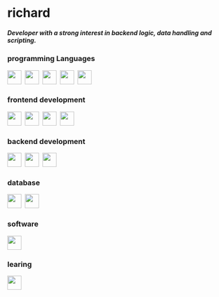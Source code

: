 # richard

##### Developer with a strong interest in backend logic, data handling and scripting.

### programming Languages
<img height="32" width="32" src="https://cdn.simpleicons.org/c/white" />&nbsp;&nbsp;<img height="32" width="32" src="https://cdn.simpleicons.org/lua/white" />&nbsp;&nbsp;<img height="32" width="32" src="https://cdn.simpleicons.org/javascript/white" />&nbsp;&nbsp;<img height="32" width="32" src="https://cdn.simpleicons.org/php/white" />&nbsp;&nbsp;<img height="32" width="32" src="https://cdn.simpleicons.org/python/white" />

### frontend development 
<img height="32" width="32" src="https://cdn.simpleicons.org/html5/white" />&nbsp;&nbsp;<img height="32" width="32" src="https://cdn.simpleicons.org/css/white" />&nbsp;&nbsp;<img height="32" width="32" src="https://cdn.simpleicons.org/tailwindcss/white" />&nbsp;&nbsp;<img height="32" width="32" src="https://cdn.simpleicons.org/react/white" />

### backend development 
<img height="32" width="32" src="https://cdn.simpleicons.org/nodedotjs/white" />&nbsp;&nbsp;<img height="32" width="32" src="https://cdn.simpleicons.org/nginx/white" />&nbsp;&nbsp;<img height="32" width="32" src="https://cdn.simpleicons.org/express/white" />

### database
<img height="32" width="32" src="https://cdn.simpleicons.org/mysql/white" />&nbsp;&nbsp;<img height="32" width="32" src="https://cdn.simpleicons.org/mariadb/white" />

### software
<img height="32" width="32" src="https://cdn.simpleicons.org/figma/white" />

### learing
<img height="32" width="32" src="https://cdn.simpleicons.org/springboot/white" />

